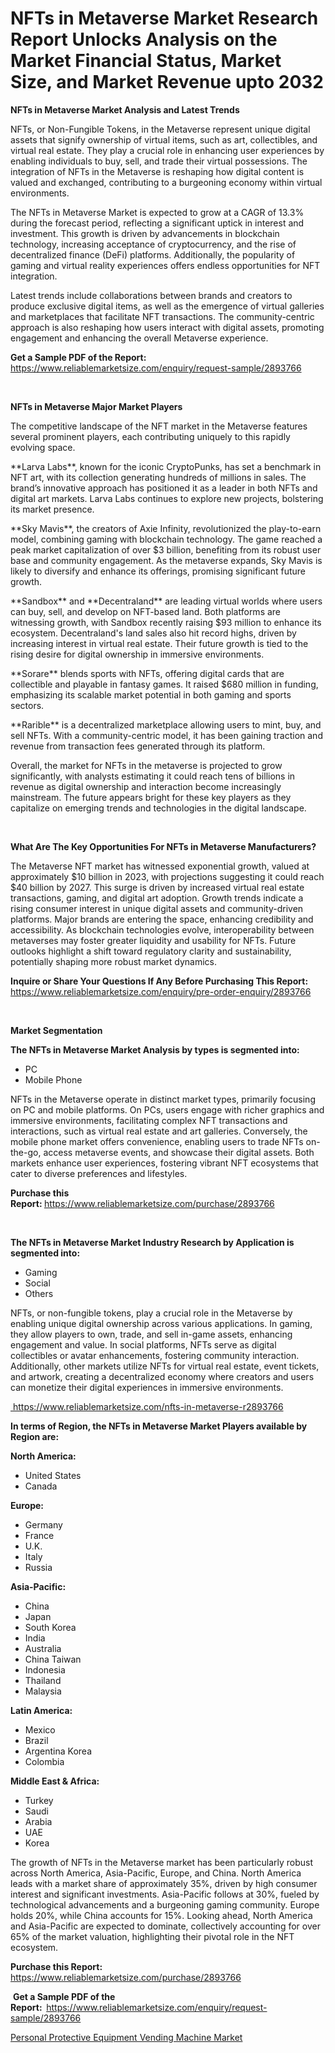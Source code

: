 <p><h1>NFTs in Metaverse Market Research Report Unlocks Analysis on the Market Financial Status, Market Size, and Market Revenue upto 2032</h1></p><p><strong>NFTs in Metaverse Market Analysis and Latest Trends</strong></p>
<p><p>NFTs, or Non-Fungible Tokens, in the Metaverse represent unique digital assets that signify ownership of virtual items, such as art, collectibles, and virtual real estate. They play a crucial role in enhancing user experiences by enabling individuals to buy, sell, and trade their virtual possessions. The integration of NFTs in the Metaverse is reshaping how digital content is valued and exchanged, contributing to a burgeoning economy within virtual environments.</p><p>The NFTs in Metaverse Market is expected to grow at a CAGR of 13.3% during the forecast period, reflecting a significant uptick in interest and investment. This growth is driven by advancements in blockchain technology, increasing acceptance of cryptocurrency, and the rise of decentralized finance (DeFi) platforms. Additionally, the popularity of gaming and virtual reality experiences offers endless opportunities for NFT integration. </p><p>Latest trends include collaborations between brands and creators to produce exclusive digital items, as well as the emergence of virtual galleries and marketplaces that facilitate NFT transactions. The community-centric approach is also reshaping how users interact with digital assets, promoting engagement and enhancing the overall Metaverse experience.</p></p>
<p><strong>Get a Sample PDF of the Report:&nbsp;</strong> <a href="https://www.reliablemarketsize.com/enquiry/request-sample/2893766?utm_campaign=2628&utm_medium=2&utm_source=Github&utm_content=ia&utm_term=15032025&utm_id=nfts-in-metaverse">https://www.reliablemarketsize.com/enquiry/request-sample/2893766</a></p>
<p>&nbsp;</p>
<p><strong>NFTs in Metaverse Major Market Players</strong></p>
<p><p>The competitive landscape of the NFT market in the Metaverse features several prominent players, each contributing uniquely to this rapidly evolving space.</p><p>**Larva Labs**, known for the iconic CryptoPunks, has set a benchmark in NFT art, with its collection generating hundreds of millions in sales. The brand’s innovative approach has positioned it as a leader in both NFTs and digital art markets. Larva Labs continues to explore new projects, bolstering its market presence.</p><p>**Sky Mavis**, the creators of Axie Infinity, revolutionized the play-to-earn model, combining gaming with blockchain technology. The game reached a peak market capitalization of over $3 billion, benefiting from its robust user base and community engagement. As the metaverse expands, Sky Mavis is likely to diversify and enhance its offerings, promising significant future growth.</p><p>**Sandbox** and **Decentraland** are leading virtual worlds where users can buy, sell, and develop on NFT-based land. Both platforms are witnessing growth, with Sandbox recently raising $93 million to enhance its ecosystem. Decentraland's land sales also hit record highs, driven by increasing interest in virtual real estate. Their future growth is tied to the rising desire for digital ownership in immersive environments.</p><p>**Sorare** blends sports with NFTs, offering digital cards that are collectible and playable in fantasy games. It raised $680 million in funding, emphasizing its scalable market potential in both gaming and sports sectors.</p><p>**Rarible** is a decentralized marketplace allowing users to mint, buy, and sell NFTs. With a community-centric model, it has been gaining traction and revenue from transaction fees generated through its platform.</p><p>Overall, the market for NFTs in the metaverse is projected to grow significantly, with analysts estimating it could reach tens of billions in revenue as digital ownership and interaction become increasingly mainstream. The future appears bright for these key players as they capitalize on emerging trends and technologies in the digital landscape.</p></p>
<p>&nbsp;</p>
<p><strong>What Are The Key Opportunities For NFTs in Metaverse Manufacturers?</strong></p>
<p><p>The Metaverse NFT market has witnessed exponential growth, valued at approximately $10 billion in 2023, with projections suggesting it could reach $40 billion by 2027. This surge is driven by increased virtual real estate transactions, gaming, and digital art adoption. Growth trends indicate a rising consumer interest in unique digital assets and community-driven platforms. Major brands are entering the space, enhancing credibility and accessibility. As blockchain technologies evolve, interoperability between metaverses may foster greater liquidity and usability for NFTs. Future outlooks highlight a shift toward regulatory clarity and sustainability, potentially shaping more robust market dynamics.</p></p>
<p><strong>Inquire or Share Your Questions If Any Before Purchasing This Report:</strong> <a href="https://www.reliablemarketsize.com/enquiry/pre-order-enquiry/2893766?utm_campaign=2628&utm_medium=2&utm_source=Github&utm_content=ia&utm_term=15032025&utm_id=nfts-in-metaverse">https://www.reliablemarketsize.com/enquiry/pre-order-enquiry/2893766</a></p>
<p>&nbsp;</p>
<p><strong>Market Segmentation</strong></p>
<p><strong>The NFTs in Metaverse Market Analysis by types is segmented into:</strong></p>
<p><ul><li>PC</li><li>Mobile Phone</li></ul></p>
<p><p>NFTs in the Metaverse operate in distinct market types, primarily focusing on PC and mobile platforms. On PCs, users engage with richer graphics and immersive environments, facilitating complex NFT transactions and interactions, such as virtual real estate and art galleries. Conversely, the mobile phone market offers convenience, enabling users to trade NFTs on-the-go, access metaverse events, and showcase their digital assets. Both markets enhance user experiences, fostering vibrant NFT ecosystems that cater to diverse preferences and lifestyles.</p></p>
<p><strong>Purchase this Report:&nbsp;</strong><a href="https://www.reliablemarketsize.com/purchase/2893766?utm_campaign=2628&utm_medium=2&utm_source=Github&utm_content=ia&utm_term=15032025&utm_id=nfts-in-metaverse">https://www.reliablemarketsize.com/purchase/2893766</a></p>
<p>&nbsp;</p>
<p><strong>The NFTs in Metaverse Market Industry Research by Application is segmented into:</strong></p>
<p><ul><li>Gaming</li><li>Social</li><li>Others</li></ul></p>
<p><p>NFTs, or non-fungible tokens, play a crucial role in the Metaverse by enabling unique digital ownership across various applications. In gaming, they allow players to own, trade, and sell in-game assets, enhancing engagement and value. In social platforms, NFTs serve as digital collectibles or avatar enhancements, fostering community interaction. Additionally, other markets utilize NFTs for virtual real estate, event tickets, and artwork, creating a decentralized economy where creators and users can monetize their digital experiences in immersive environments.</p></p>
<p><a href="https://www.reliablemarketsize.com/nfts-in-metaverse-r2893766?utm_campaign=2628&utm_medium=2&utm_source=Github&utm_content=ia&utm_term=15032025&utm_id=nfts-in-metaverse">&nbsp;https://www.reliablemarketsize.com/nfts-in-metaverse-r2893766</a></p>
<p><strong>In terms of Region, the NFTs in Metaverse Market Players available by Region are:</strong></p>
<p>
    <p> <strong> North America: </strong>
        <ul>
            <li>United States</li>
            <li>Canada</li>
        </ul>
        </p> 
    <p> <strong> Europe: </strong>
        <ul>
            <li>Germany</li>
            <li>France</li>
            <li>U.K.</li>
            <li>Italy</li>
            <li>Russia</li>
        </ul>
        </p> 
    <p> <strong> Asia-Pacific: </strong>
        <ul>
            <li>China</li>
            <li>Japan</li>
            <li>South Korea</li>
            <li>India</li>
            <li>Australia</li>
            <li>China Taiwan</li>
            <li>Indonesia</li>
            <li>Thailand</li>
            <li>Malaysia</li>
        </ul>
        </p> 
    <p> <strong> Latin America: </strong>
        <ul>
            <li>Mexico</li>
            <li>Brazil</li>
            <li>Argentina Korea</li>
            <li>Colombia</li>
        </ul>
        </p> 
    <p> <strong> Middle East & Africa: </strong>
        <ul>
            <li>Turkey</li>
            <li>Saudi</li>
            <li>Arabia</li>
            <li>UAE</li>
            <li>Korea</li>
        </ul>
    </p>
    </p>
<p><p>The growth of NFTs in the Metaverse market has been particularly robust across North America, Asia-Pacific, Europe, and China. North America leads with a market share of approximately 35%, driven by high consumer interest and significant investments. Asia-Pacific follows at 30%, fueled by technological advancements and a burgeoning gaming community. Europe holds 20%, while China accounts for 15%. Looking ahead, North America and Asia-Pacific are expected to dominate, collectively accounting for over 65% of the market valuation, highlighting their pivotal role in the NFT ecosystem.</p></p>
<p><strong>Purchase this Report: </strong><a href="https://www.reliablemarketsize.com/purchase/2893766?utm_campaign=2628&utm_medium=2&utm_source=Github&utm_content=ia&utm_term=15032025&utm_id=nfts-in-metaverse">https://www.reliablemarketsize.com/purchase/2893766</a></p>
<p>&nbsp;<strong>Get a Sample PDF of the Report:&nbsp;&nbsp;</strong><a href="https://www.reliablemarketsize.com/enquiry/request-sample/2893766?utm_campaign=2628&utm_medium=2&utm_source=Github&utm_content=ia&utm_term=15032025&utm_id=nfts-in-metaverse">https://www.reliablemarketsize.com/enquiry/request-sample/2893766</a></p>
<p><strong></strong></p>
<p><p><a href="https://github.com/toldenargelia86/Market-Research-Report-List-1/blob/main/personal-protective-equipment-vending-machine-market.md?utm_campaign=2628&utm_medium=2&utm_source=Github&utm_content=ia&utm_term=15032025&utm_id=nfts-in-metaverse">Personal Protective Equipment Vending Machine Market</a></p></p>